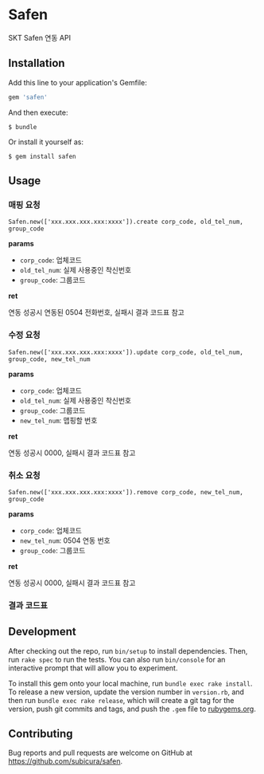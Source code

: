 # Safen

SKT Safen 연동 API

## Installation

Add this line to your application's Gemfile:

```ruby
gem 'safen'
```

And then execute:

    $ bundle

Or install it yourself as:

    $ gem install safen

## Usage

### 매핑 요청

```
Safen.new(['xxx.xxx.xxx.xxx:xxxx']).create corp_code, old_tel_num, group_code
```

**params**

- `corp_code`: 업체코드
- `old_tel_num`: 실제 사용중인 착신번호
- `group_code`: 그룹코드

**ret**

연동 성공시 연동된 0504 전화번호, 실패시 결과 코드표 참고

### 수정 요청

```
Safen.new(['xxx.xxx.xxx.xxx:xxxx']).update corp_code, old_tel_num, group_code, new_tel_num
```

**params**

- `corp_code`: 업체코드
- `old_tel_num`: 실제 사용중인 착신번호
- `group_code`: 그룹코드
- `new_tel_num`: 맵핑할 번호

**ret**

연동 성공시 0000, 실패시 결과 코드표 참고

### 취소 요청

```
Safen.new(['xxx.xxx.xxx.xxx:xxxx']).remove corp_code, new_tel_num, group_code
```

**params**

- `corp_code`: 업체코드
- `new_tel_num`: 0504 연동 번호
- `group_code`: 그룹코드

**ret**

연동 성공시 0000, 실패시 결과 코드표 참고


### 결과 코드표



## Development

After checking out the repo, run `bin/setup` to install dependencies. Then, run `rake spec` to run the tests. You can also run `bin/console` for an interactive prompt that will allow you to experiment.

To install this gem onto your local machine, run `bundle exec rake install`. To release a new version, update the version number in `version.rb`, and then run `bundle exec rake release`, which will create a git tag for the version, push git commits and tags, and push the `.gem` file to [rubygems.org](https://rubygems.org).

## Contributing

Bug reports and pull requests are welcome on GitHub at https://github.com/subicura/safen.
